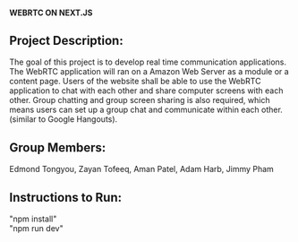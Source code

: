 #### WEBRTC ON NEXT.JS

## Project Description: 

The goal of this project is to develop real time communication applications. The WebRTC application will ran on a Amazon Web Server as a module or a content page. Users of the website shall be able to use the WebRTC application to chat with each other and share computer screens with each other. Group chatting and group screen sharing is also required, which means users can set up a group chat and communicate within each other. (similar to Google Hangouts).


## Group Members:

Edmond Tongyou, Zayan Tofeeq, Aman Patel, Adam Harb, Jimmy Pham


## Instructions to Run:  
"npm install"  
"npm run dev"
